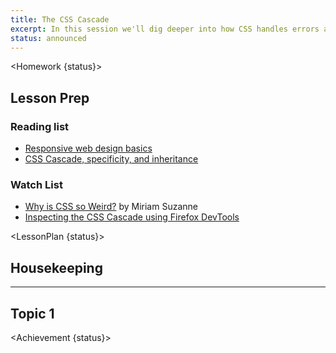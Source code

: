 ```yaml
---
title: The CSS Cascade
excerpt: In this session we'll dig deeper into how CSS handles errors and conflicting declarations.
status: announced
---
```


<script>
	import Homework from "$lib/components/Homework.svelte";
	import LessonPlan from "$lib/components/LessonPlan.svelte";
	import Achievement from "$lib/components/Achievement.svelte";
</script>

<Homework {status}>

<h2>Lesson Prep</h2>

### Reading list
- [Responsive web design basics](https://web.dev/responsive-web-design-basics/)
- [CSS Cascade, specificity, and inheritance](https://developer.mozilla.org/en-US/docs/Learn/CSS/Building_blocks/Cascade_and_inheritance)

### Watch List
- [Why is CSS so Weird?](https://www.youtube.com/watch?v=aHUtMbJw8iA) by Miriam Suzanne
- [Inspecting the CSS Cascade using Firefox DevTools](https://www.youtube.com/watch?v=Sp9ZfSvpf7A)

</Homework>

<LessonPlan {status}>

## Housekeeping

---

## Topic 1

</LessonPlan>

<Achievement {status}>

</Achievement>
